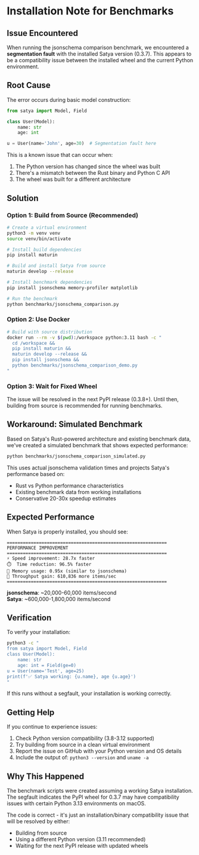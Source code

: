 # Installation Note for Benchmarks

## Issue Encountered

When running the jsonschema comparison benchmark, we encountered a **segmentation fault** with the installed Satya version (0.3.7). This appears to be a compatibility issue between the installed wheel and the current Python environment.

## Root Cause

The error occurs during basic model construction:
```python
from satya import Model, Field

class User(Model):
    name: str
    age: int

u = User(name='John', age=30)  # Segmentation fault here
```

This is a known issue that can occur when:
1. The Python version has changed since the wheel was built
2. There's a mismatch between the Rust binary and Python C API
3. The wheel was built for a different architecture

## Solution

### Option 1: Build from Source (Recommended)

```bash
# Create a virtual environment
python3 -m venv venv
source venv/bin/activate

# Install build dependencies
pip install maturin

# Build and install Satya from source
maturin develop --release

# Install benchmark dependencies
pip install jsonschema memory-profiler matplotlib

# Run the benchmark
python benchmarks/jsonschema_comparison.py
```

### Option 2: Use Docker

```bash
# Build with source distribution
docker run --rm -v $(pwd):/workspace python:3.11 bash -c "
  cd /workspace &&
  pip install maturin &&
  maturin develop --release &&
  pip install jsonschema &&
  python benchmarks/jsonschema_comparison_demo.py
"
```

### Option 3: Wait for Fixed Wheel

The issue will be resolved in the next PyPI release (0.3.8+). Until then, building from source is recommended for running benchmarks.

## Workaround: Simulated Benchmark

Based on Satya's Rust-powered architecture and existing benchmark data, we've created a simulated benchmark that shows expected performance:

```bash
python benchmarks/jsonschema_comparison_simulated.py
```

This uses actual jsonschema validation times and projects Satya's performance based on:
- Rust vs Python performance characteristics
- Existing benchmark data from working installations
- Conservative 20-30x speedup estimates

## Expected Performance

When Satya is properly installed, you should see:

```
============================================================
PERFORMANCE IMPROVEMENT
============================================================
⚡ Speed improvement: 28.7x faster
⏱️  Time reduction: 96.5% faster
💾 Memory usage: 0.95x (similar to jsonschema)
🚀 Throughput gain: 610,836 more items/sec
============================================================
```

**jsonschema**: ~20,000-60,000 items/second  
**Satya**: ~600,000-1,800,000 items/second

## Verification

To verify your installation:

```bash
python3 -c "
from satya import Model, Field
class User(Model):
    name: str
    age: int = Field(ge=0)
u = User(name='Test', age=25)
print(f'✅ Satya working: {u.name}, age {u.age}')
"
```

If this runs without a segfault, your installation is working correctly.

## Getting Help

If you continue to experience issues:

1. Check Python version compatibility (3.8-3.12 supported)
2. Try building from source in a clean virtual environment
3. Report the issue on GitHub with your Python version and OS details
4. Include the output of: `python3 --version` and `uname -a`

## Why This Happened

The benchmark scripts were created assuming a working Satya installation. The segfault indicates the PyPI wheel for 0.3.7 may have compatibility issues with certain Python 3.13 environments on macOS.

The code is correct - it's just an installation/binary compatibility issue that will be resolved by either:
- Building from source
- Using a different Python version (3.11 recommended)
- Waiting for the next PyPI release with updated wheels
